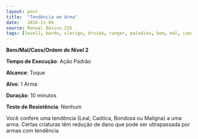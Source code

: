 ```yaml
---
layout: post
title:  "Tendência em Arma"
date:   2016-11-09
source: Manual Básico.215
tags: [level2, bardo, clerigo, druida, ranger, paladino, bem, mal, caos, ordem]
---
```


**Bem/Mal/Caos/Ordem de Nível 2**

**Tempo de Execução**: Ação Padrão

**Alcance**: Toque

**Alvo**: 1 Arma

**Duração**: 10 minutos

**Teste de Resistência**: Nenhum

Você confere uma tendência (Leal, Caótica, Bondosa ou Maligna) a uma arma. Certas criaturas têm redução de dano que pode ser ultrapassada por armas com tendência